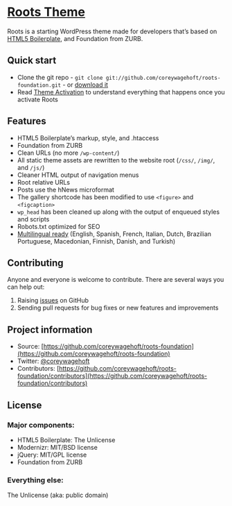 # [Roots Theme](http://github.com/coreywagehoft/roots-foundation)

Roots is a starting WordPress theme made for developers that’s based on [HTML5 Boilerplate](http://html5boilerplate.com/), and Foundation from ZURB.

## Quick start

* Clone the git repo - `git clone git://github.com/coreywagehoft/roots-foundation.git` - or [download it](https://github.com/coreywagehoft/roots-foundation/zipball/master)
* Read [Theme Activation](https://github.com/retlehs/roots/wiki/Theme-activation) to understand everything that happens once you activate Roots

## Features

* HTML5 Boilerplate’s markup, style, and .htaccess
* Foundation from ZURB
* Clean URLs (no more `/wp-content/`)
* All static theme assets are rewritten to the website root (`/css/`, `/img/`, and `/js/`)
* Cleaner HTML output of navigation menus
* Root relative URLs
* Posts use the hNews microformat
* The gallery shortcode has been modified to use `<figure>` and `<figcaption>`
* `wp_head` has been cleaned up along with the output of enqueued styles and scripts
* Robots.txt optimized for SEO
* [Multilingual ready](http://www.rootstheme.com/wpml/) (English, Spanish, French, Italian, Dutch, Brazilian Portuguese, Macedonian, Finnish, Danish, and Turkish)

## Contributing

Anyone and everyone is welcome to contribute. There are several ways you can help out:

1. Raising [issues](https://github.com/coreywagehoft/roots-foundation/issues) on GitHub
2. Sending pull requests for bug fixes or new features and improvements

## Project information

* Source: [https://github.com/coreywagehoft/roots-foundation](https://github.com/coreywagehoft/roots-foundation)
* Twitter: [@coreywagehoft](https://twitter.com/#!/coreywagehoft)
* Contributors: [https://github.com/coreywagehoft/roots-foundation/contributors](https://github.com/coreywagehoft/roots-foundation/contributors)

## License

### Major components:

* HTML5 Boilerplate: The Unlicense
* Modernizr: MIT/BSD license
* jQuery: MIT/GPL license
* Foundation from ZURB

### Everything else:

The Unlicense (aka: public domain)